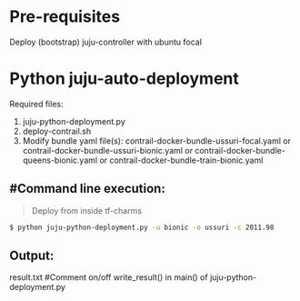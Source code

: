 # Pre-requisites
Deploy (bootstrap) juju-controller with ubuntu focal

# Python juju-auto-deployment
Required files:
1. juju-python-deployment.py
2. deploy-contrail.sh
3. Modify bundle yaml file(s): contrail-docker-bundle-ussuri-focal.yaml or contrail-docker-bundle-ussuri-bionic.yaml or contrail-docker-bundle-queens-bionic.yaml or contrail-docker-bundle-train-bionic.yaml


#Command line execution:
-----------------------
> Deploy from inside tf-charms

```sh
$ python juju-python-deployment.py -u bionic -o ussuri -c 2011.98
```


 Output:
 -------
 result.txt
 #Comment on/off write_result() in main() of juju-python-deployment.py
